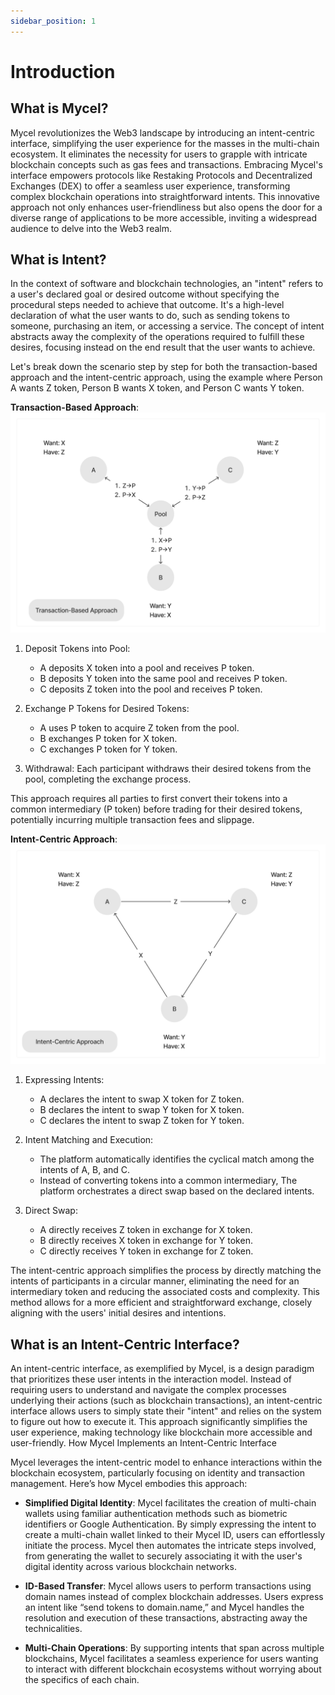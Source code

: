 ```yaml
---
sidebar_position: 1
---
```


# Introduction

## What is Mycel?

Mycel revolutionizes the Web3 landscape by introducing an intent-centric interface, simplifying the user experience for the masses in the multi-chain ecosystem.
It eliminates the necessity for users to grapple with intricate blockchain concepts such as gas fees and transactions. Embracing Mycel's interface empowers protocols like Restaking Protocols and Decentralized Exchanges (DEX) to offer a seamless user experience, transforming complex blockchain operations into straightforward intents.
This innovative approach not only enhances user-friendliness but also opens the door for a diverse range of applications to be more accessible, inviting a widespread audience to delve into the Web3 realm.

## What is Intent?

In the context of software and blockchain technologies, an "intent" refers to a user's declared goal or desired outcome without specifying the procedural steps needed to achieve that outcome. It's a high-level declaration of what the user wants to do, such as sending tokens to someone, purchasing an item, or accessing a service. The concept of intent abstracts away the complexity of the operations required to fulfill these desires, focusing instead on the end result that the user wants to achieve.

Let's break down the scenario step by step for both the transaction-based approach and the intent-centric approach, using the example where Person A wants Z token, Person B wants X token, and Person C wants Y token.

**Transaction-Based Approach**:
![transaction-based](../assets/transaction-based.png)

1. Deposit Tokens into Pool:

   - A deposits X token into a pool and receives P token.
   - B deposits Y token into the same pool and receives P token.
   - C deposits Z token into the pool and receives P token.

2. Exchange P Tokens for Desired Tokens:

   - A uses P token to acquire Z token from the pool.
   - B exchanges P token for X token.
   - C exchanges P token for Y token.

3. Withdrawal:
   Each participant withdraws their desired tokens from the pool, completing the exchange process.

This approach requires all parties to first convert their tokens into a common intermediary (P token) before trading for their desired tokens, potentially incurring multiple transaction fees and slippage.

**Intent-Centric Approach**:
![intent-centric](../assets/intent-centric.png)

1. Expressing Intents:

   - A declares the intent to swap X token for Z token.
   - B declares the intent to swap Y token for X token.
   - C declares the intent to swap Z token for Y token.

2. Intent Matching and Execution:

   - The platform automatically identifies the cyclical match among the intents of A, B, and C.
   - Instead of converting tokens into a common intermediary, The platform orchestrates a direct swap based on the declared intents.

3. Direct Swap:
   - A directly receives Z token in exchange for X token.
   - B directly receives X token in exchange for Y token.
   - C directly receives Y token in exchange for Z token.

The intent-centric approach simplifies the process by directly matching the intents of participants in a circular manner, eliminating the need for an intermediary token and reducing the associated costs and complexity. This method allows for a more efficient and straightforward exchange, closely aligning with the users' initial desires and intentions.

## What is an Intent-Centric Interface?

An intent-centric interface, as exemplified by Mycel, is a design paradigm that prioritizes these user intents in the interaction model. Instead of requiring users to understand and navigate the complex processes underlying their actions (such as blockchain transactions), an intent-centric interface allows users to simply state their "intent" and relies on the system to figure out how to execute it. This approach significantly simplifies the user experience, making technology like blockchain more accessible and user-friendly.
How Mycel Implements an Intent-Centric Interface

Mycel leverages the intent-centric model to enhance interactions within the blockchain ecosystem, particularly focusing on identity and transaction management. Here’s how Mycel embodies this approach:

- **Simplified Digital Identity**: Mycel facilitates the creation of multi-chain wallets using familiar authentication methods such as biometric identifiers or Google Authentication. By simply expressing the intent to create a multi-chain wallet linked to their Mycel ID, users can effortlessly initiate the process. Mycel then automates the intricate steps involved, from generating the wallet to securely associating it with the user's digital identity across various blockchain networks.

- **ID-Based Transfer**: Mycel allows users to perform transactions using domain names instead of complex blockchain addresses. Users express an intent like “send tokens to domain.name,” and Mycel handles the resolution and execution of these transactions, abstracting away the technicalities.

- **Multi-Chain Operations**: By supporting intents that span across multiple blockchains, Mycel facilitates a seamless experience for users wanting to interact with different blockchain ecosystems without worrying about the specifics of each chain.
